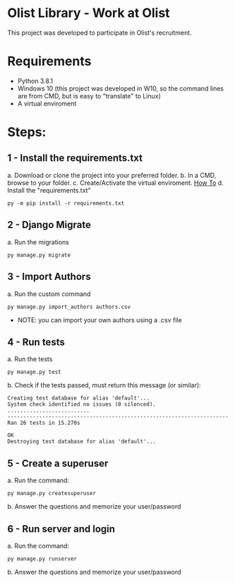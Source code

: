 # Olist Library - Work at Olist
This project was developed to participate in Olist's recruitment.

# Requirements
* Python 3.8.1
* Windows 10 (this project was developed in W10, so the command lines are from CMD, but is easy to "translate" to Linux)
* A virtual enviroment

# Steps:
## 1 - Install the requirements.txt
a. Download or clone the project into your preferred folder. 
b. In a CMD, browse to your folder.
c. Create/Activate the virtual enviroment. [How To](https://uoa-eresearch.github.io/eresearch-cookbook/recipe/2014/11/26/python-virtual-env/)
d. Install the "requirements.txt"
```
py -m pip install -r requirements.txt
```

## 2 - Django Migrate
a. Run the migrations
```
py manage.py migrate
```
## 3 - Import Authors
a. Run the custom command
```
py manage.py import_authors authors.csv
```
- NOTE: you can import your own authors using a .csv file 

## 4 - Run tests
a. Run the tests
```
py manage.py test
```
b. Check if the tests passed, must return this message (or similar):
```
Creating test database for alias 'default'...
System check identified no issues (0 silenced).
..........................
----------------------------------------------------------------------
Ran 26 tests in 15.270s

OK
Destroying test database for alias 'default'...
```

## 5 - Create a superuser
a. Run the command:
```
py manage.py createsuperuser
```
b. Answer the questions and memorize your user/password

## 6 - Run server and login
a. Run the command:
```
py manage.py runserver
```
b. Answer the questions and memorize your user/password

